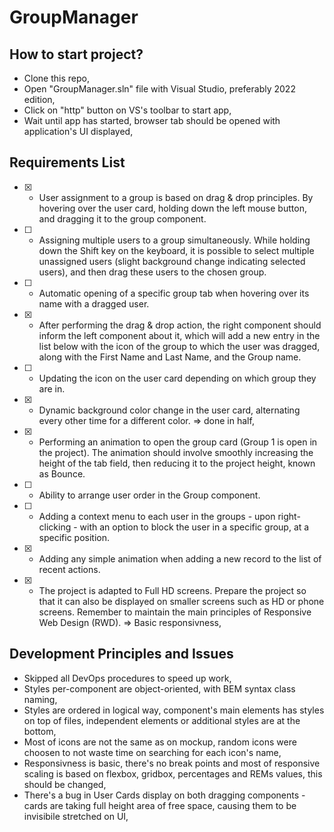 # GroupManager

## How to start project?

- Clone this repo,
- Open "GroupManager.sln" file with Visual Studio, preferably 2022 edition,
- Click on "http" button on VS's toolbar to start app,
- Wait until app has started, browser tab should be opened with application's UI displayed,

## Requirements List

- [x] - User assignment to a group is based on drag & drop principles. By hovering over the user card, holding down the left mouse button, and dragging it to the group component.
- [ ] - Assigning multiple users to a group simultaneously. While holding down the Shift key on the keyboard, it is possible to select multiple unassigned users (slight background change indicating selected users), and then drag these users to the chosen group.
- [ ] - Automatic opening of a specific group tab when hovering over its name with a dragged user.
- [x] - After performing the drag & drop action, the right component should inform the left component about it, which will add a new entry in the list below with the icon of the group to which the user was dragged, along with the First Name and Last Name, and the Group name.
- [ ] - Updating the icon on the user card depending on which group they are in.
- [x] - Dynamic background color change in the user card, alternating every other time for a different color. => done in half,
- [x] - Performing an animation to open the group card (Group 1 is open in the project). The animation should involve smoothly increasing the height of the tab field, then reducing it to the project height, known as Bounce.
- [ ] - Ability to arrange user order in the Group component.
- [ ] - Adding a context menu to each user in the groups - upon right-clicking - with an option to block the user in a specific group, at a specific position.
- [x] - Adding any simple animation when adding a new record to the list of recent actions.
- [x] - The project is adapted to Full HD screens. Prepare the project so that it can also be displayed on smaller screens such as HD or phone screens. Remember to maintain the main principles of Responsive Web Design (RWD). => Basic responsivness,

## Development Principles and Issues

- Skipped all DevOps procedures to speed up work,
- Styles per-component are object-oriented, with BEM syntax class naming,
- Styles are ordered in logical way, component's main elements has styles on top of files, independent elements or additional styles are at the bottom,
- Most of icons are not the same as on mockup, random icons were choosen to not waste time on searching for each icon's name,
- Responsivness is basic, there's no break points and most of responsive scaling is based on flexbox, gridbox, percentages and REMs values, this should be changed,
- There's a bug in User Cards display on both dragging components - cards are taking full height area of free space, causing them to be invisibile stretched on UI,